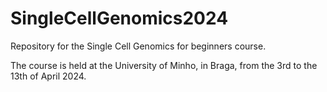 # SingleCellGenomics2024

Repository for the Single Cell Genomics for beginners course.

The course is held at the University of Minho, in Braga, from the 3rd to the 13th of April 2024.
